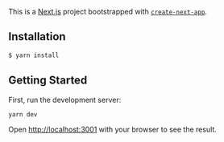 This is a [Next.js](https://nextjs.org/) project bootstrapped with [`create-next-app`](https://github.com/vercel/next.js/tree/canary/packages/create-next-app).

## Installation

```bash
$ yarn install
```


## Getting Started

First, run the development server:

```bash
yarn dev
```

Open [http://localhost:3001](http://localhost:3001) with your browser to see the result.

